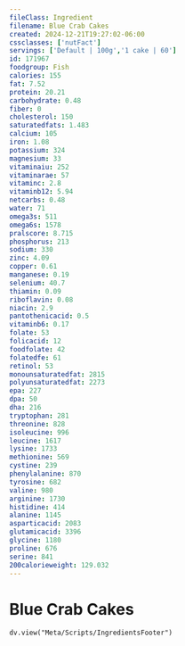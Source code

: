 ```yaml
---
fileClass: Ingredient
filename: Blue Crab Cakes
created: 2024-12-21T19:27:02-06:00
cssclasses: ['nutFact']
servings: ['Default | 100g','1 cake | 60']
id: 171967
foodgroup: Fish
calories: 155
fat: 7.52
protein: 20.21
carbohydrate: 0.48
fiber: 0
cholesterol: 150
saturatedfats: 1.483
calcium: 105
iron: 1.08
potassium: 324
magnesium: 33
vitaminaiu: 252
vitaminarae: 57
vitaminc: 2.8
vitaminb12: 5.94
netcarbs: 0.48
water: 71
omega3s: 511
omega6s: 1578
pralscore: 8.715
phosphorus: 213
sodium: 330
zinc: 4.09
copper: 0.61
manganese: 0.19
selenium: 40.7
thiamin: 0.09
riboflavin: 0.08
niacin: 2.9
pantothenicacid: 0.5
vitaminb6: 0.17
folate: 53
folicacid: 12
foodfolate: 42
folatedfe: 61
retinol: 53
monounsaturatedfat: 2815
polyunsaturatedfat: 2273
epa: 227
dpa: 50
dha: 216
tryptophan: 281
threonine: 828
isoleucine: 996
leucine: 1617
lysine: 1733
methionine: 569
cystine: 239
phenylalanine: 870
tyrosine: 682
valine: 980
arginine: 1730
histidine: 414
alanine: 1145
asparticacid: 2083
glutamicacid: 3396
glycine: 1180
proline: 676
serine: 841
200calorieweight: 129.032
---
```


# Blue Crab Cakes

```dataviewjs
dv.view("Meta/Scripts/IngredientsFooter")
```